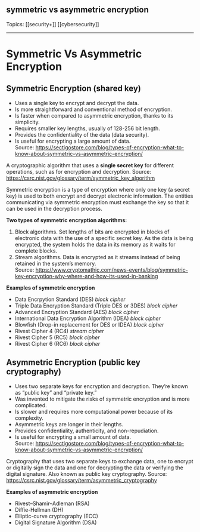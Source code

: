 ## symmetric vs asymmetric encryption

Topics: [[security+]] [[cybersecurity]]  

---
# Symmetric Vs Asymmetric Encryption

## Symmetric Encryption (shared key)
- Uses a single key to encrypt and decrypt the data.
- Is more straightforward and conventional method of encryption.
- Is faster when compared to asymmetric encryption, thanks to its simplicity.
- Requires smaller key lengths, usually of 128-256 bit length.
- Provides the confidentiality of the data (data security).
- Is useful for encrypting a large amount of data.  
Source: https://sectigostore.com/blog/types-of-encryption-what-to-know-about-symmetric-vs-asymmetric-encryption/

A cryptographic algorithm that uses a **single secret key** for different operations, such as for encryption and decryption. 
Source: https://csrc.nist.gov/glossary/term/symmetric_key_algorithm

Symmetric encryption is a type of encryption where only one key (a secret key) is used to both encrypt and decrypt electronic information. The entities communicating via symmetric encryption must exchange the key so that it can be used in the decryption process.  

**Two types of symmetric encryption algorithms:**
1. Block algorithms. Set lengths of bits are encrypted in blocks of electronic data with the use of a specific secret key. As the data is being encrypted, the system holds the data in its memory as it waits for complete blocks.  
2. Stream algorithms. Data is encrypted as it streams instead of being retained in the system’s memory.  
Source: https://www.cryptomathic.com/news-events/blog/symmetric-key-encryption-why-where-and-how-its-used-in-banking

**Examples of symmetric encryption**
- Data Encrpytion Standard (DES) *block cipher*
- Triple Data Encryption Standard (Triple DES or 3DES) *block cipher*
- Advanced Encryption Standard (AES) *block cipher*
- International Data Encryption Algorithm (IDEA) *block cipher*
- Blowfish (Drop-in replacement for DES or IDEA) *block cipher*
- Rivest Cipher 4 (RC4) *stream cipher*
- Rivest Cipher 5 (RC5) *block cipher*
- Rivest Cipher 6 (RC6) *block cipher*

## Asymmetric Encryption (public key cryptography)
- Uses two separate keys for encryption and decryption. They’re known as “public key” and “private key.”
- Was invented to mitigate the risks of symmetric encryption and is more complicated.
- Is slower and requires more computational power because of its complexity.
- Asymmetric keys are longer in their lengths.
- Provides confidentiality, authenticity, and non-repudiation.
- Is useful for encrypting a small amount of data.  
Source: https://sectigostore.com/blog/types-of-encryption-what-to-know-about-symmetric-vs-asymmetric-encryption/

Cryptography that uses two separate keys to exchange data, one to encrypt or digitally sign the data and one for decrypting the data or verifying the digital signature. Also known as public key cryptography.
Source: https://csrc.nist.gov/glossary/term/asymmetric_cryptography

**Examples of asymmetric encryption**
- Rivest–Shamir–Adleman (RSA)
- Diffie-Hellman (DH)
- Elliptic-curve cryptography (ECC)
- Digital Signature Algorithm (DSA)
